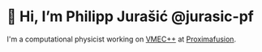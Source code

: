 # 👋 Hi, I’m Philipp Jurašić @jurasic-pf

I'm a computational physicist working on [VMEC++](https://github.com/proximafusion/vmecpp) at [Proximafusion](https://www.proximafusion.com/).
